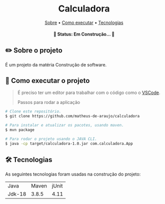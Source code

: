 <h1 align="center">
   <b>Calculadora</b>
</h1>

<p align="center">
	<a href="#-sobre-o-projeto">Sobre</a> •
 	<a href="#-como-executar-o-projeto">Como executar</a> • 
  	<a href="#-tecnologias">Tecnologias</a>
</p>

<h4 align="center"> 
	🚧  Status: Em Construção... 🚧
</h4>

## ✏️ Sobre o projeto

É um projeto da matéria Construção de software.
	 
## 🚀 Como executar o projeto

>É preciso ter um editor para trabalhar com o código como o [VSCode](https://code.visualstudio.com/).
>
> Passos para rodar a aplicação

```bash
# Clone este repositório.
$ git clone https://github.com/matheus-de-araujo/calculadora
```

```bash
# Para instalar e atualizar os pacotes, usando maven.
$ mvn package 
```

```bash
# Para rodar o projeto usando o JAVA CLI.
$ java -cp target/calculadora-1.0.jar com.calculadora.App 
```

## 🛠️ Tecnologias

As seguintes tecnologias foram usadas na construção do projeto:

<table>
	<tr>
		<td>Java</td>
		<td>Maven</td>
		<td>jUnit</td>
	</tr>
	<tr>
		<td>Jdk-18</td>
		<td>3.8.5</td>
		<td>4.11</td>
	</tr>
</table>